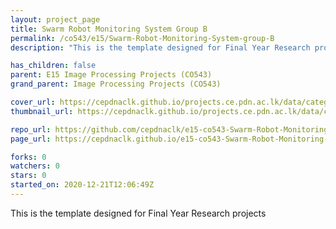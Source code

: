 ```yaml
---
layout: project_page
title: Swarm Robot Monitoring System Group B
permalink: /co543/e15/Swarm-Robot-Monitoring-System-group-B
description: "This is the template designed for Final Year Research projects"

has_children: false
parent: E15 Image Processing Projects (CO543)
grand_parent: Image Processing Projects (CO543)

cover_url: https://cepdnaclk.github.io/projects.ce.pdn.ac.lk/data/categories/co543/cover_page.jpg
thumbnail_url: https://cepdnaclk.github.io/projects.ce.pdn.ac.lk/data/categories/co543/thumbnail.jpg

repo_url: https://github.com/cepdnaclk/e15-co543-Swarm-Robot-Monitoring-System-group-B
page_url: https://cepdnaclk.github.io/e15-co543-Swarm-Robot-Monitoring-System-group-B

forks: 0
watchers: 0
stars: 0
started_on: 2020-12-21T12:06:49Z
---
```

This is the template designed for Final Year Research projects

